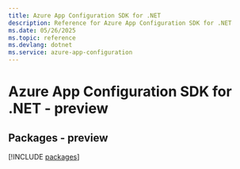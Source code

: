 ```yaml
---
title: Azure App Configuration SDK for .NET
description: Reference for Azure App Configuration SDK for .NET
ms.date: 05/26/2025
ms.topic: reference
ms.devlang: dotnet
ms.service: azure-app-configuration
---
```

# Azure App Configuration SDK for .NET - preview
## Packages - preview
[!INCLUDE [packages](app-configuration-index.md)]